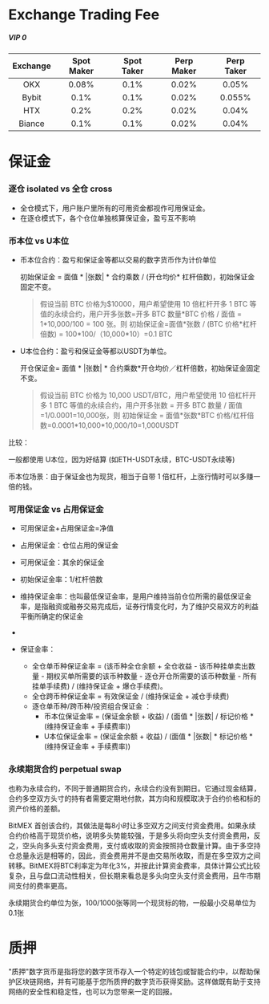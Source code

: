 # Exchange Trading Fee

##### VIP 0

| Exchange | Spot Maker | Spot Taker | Perp Maker | Perp Taker |
| :------: | :--------: | :--------: | :--------: | :--------: |
|   OKX    |   0.08%    |    0.1%    |   0.02%    |   0.05%    |
|  Bybit   |    0.1%    |    0.1%    |   0.02%    |   0.055%   |
|   HTX    |    0.2%    |    0.2%    |   0.02%    |   0.04%    |
|  Biance  |    0.1%    |    0.1%    |   0.02%    |   0.04%    |





# 保证金

### 逐仓 isolated vs 全仓 cross

- 全仓模式下，用户账户里所有的可用资金都视作可用保证金。
- 在逐仓模式下，各个仓位单独核算保证金，盈亏互不影响

### 币本位 vs U本位

- 币本位合约：盈亏和保证金等都以交易的数字货币作为计价单位

  初始保证金 = 面值 * |张数| * 合约乘数 / (开仓均价* 杠杆倍数)，初始保证金固定不变。

  > 假设当前 BTC 价格为$10000，用户希望使用 10 倍杠杆开多 1 BTC 等值的永续合约，用户开多张数=开多 BTC 数量\*BTC 价格 / 面值 = 1\*10,000/100 = 100 张。则 初始保证金=面值\*张数 / (BTC 价格\*杠杆倍数) = 100\*100/（10,000\*10）=0.1 BTC

- U本位合约：盈亏和保证金等都以USDT为单位。

  开仓保证金= 面值 * |张数| * 合约乘数*开仓均价／杠杆倍数，初始保证金固定不变。

  > 假设当前 BTC 价格为 10,000 USDT/BTC，用户希望使用 10 倍杠杆开多 1 BTC 等值的永续合约，用户开多张数 = 开多 BTC 数量 / 面值=1/0.0001=10,000张，则 初始保证金 = 面值\*张数\*BTC 价格/杠杆倍数=0.0001\*10,000\*10,000/10=1,000USDT

比较：

一般都使用 U本位，因为好结算 (如ETH-USDT永续，BTC-USDT永续等)

币本位场景：由于保证金也为现货，相当于自带 1 倍杠杆，上涨行情时可以多赚一倍的钱。

### 可用保证金 vs 占用保证金

- 可用保证金+占用保证金=净值
- 占用保证金：仓位占用的保证金
- 可用保证金：其余的保证金

- 初始保证金率：1/杠杆倍数
- 维持保证金率：也叫最低保证金率，是用户维持当前仓位所需的最低保证金率，是指融资或融券交易完成后，证券行情变化时，为了维护交易双方的利益平衡所确定的保证金
- 
- 保证金率：
  - 全仓单币种保证金率 = (该币种全仓余额 + 全仓收益 - 该币种挂单卖出数量 - 期权买单所需要的该币种数量 - 逐仓开仓所需要的该币种数量 - 所有挂单手续费) / (维持保证金 + 爆仓手续费)。
  - 全仓跨币种保证金率 = 有效保证金 / (维持保证金 + 减仓手续费)
  - 逐仓单币种/跨币种/投资组合保证金 ：
    - 币本位保证金率 = (保证金余额 + 收益) / (面值 * |张数| / 标记价格 * (维持保证金率 + 手续费率))
    - U本位保证金率 = (保证金余额 + 收益) / (面值 * |张数| * 标记价格 * (维持保证金率 + 手续费率))



### 永续期货合约 perpetual swap

也称为永续合约，不同于普通期货合约，永续合约没有到期日。它通过现金结算，合约多空双方头寸的持有者需要定期地付款，其方向和规模取决于合约价格和标的资产价格的差额。

BitMEX 首创该合约，其做法是每8小时让多空双方之间支付资金费用。如果永续合约价格高于现货价格，说明多头势能较强，于是多头将向空头支付资金费用，反之，空头向多头支付资金费用，支付或收取的资金按照持仓数量计算。由于多空持仓总量永远是相等的，因此，资金费用并不是由交易所收取，而是在多空双方之间转移。BitMEX将BTC利率定为年化3%，并按此计算资金费率，具体计算公式比较复杂，且与盘口流动性相关，但长期来看总是多头向空头支付资金费用，且牛市期间支付的费率更高。

永续期货合约单位为张，100/1000张等同一个现货标的物，一般最小交易单位为0.1张



# 质押

"质押"数字货币是指将您的数字货币存入一个特定的钱包或智能合约中，以帮助保护区块链网络，并有可能基于您所质押的数字货币获得奖励。这样做既有助于支持网络的安全性和稳定性，也可以为您带来一定的回报。
